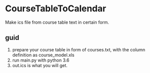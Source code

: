 # CourseTableToCalendar
Make ics file from course table text in certain form.

## guid
1. prepare your course table in form of courses.txt, with the column definition  as course_model.xls
1. run main.py with python 3.6
1. out.ics is what you will get.
